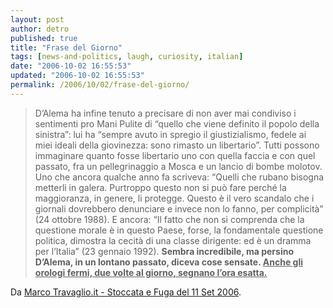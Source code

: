 ```yaml
---
layout: post
author: detro
published: true
title: "Frase del Giorno"
tags: [news-and-politics, laugh, curiosity, italian]
date: "2006-10-02 16:55:53"
updated: "2006-10-02 16:55:53"
permalink: /2006/10/02/frase-del-giorno/
---
```


<blockquote>D’Alema ha infine tenuto a precisare di non aver mai condiviso i sentimenti pro Mani Pulite di “quello che viene definito il popolo della sinistra”: lui ha “sempre avuto in spregio il giustizialismo, fedele ai miei ideali della giovinezza: sono rimasto un libertario”. Tutti possono immaginare quanto fosse libertario uno con quella faccia e con quel passato, fra un pellegrinaggio a Mosca e un lancio di bombe molotov. Uno che ancora qualche anno fa scriveva: “Quelli che rubano bisogna metterli in galera. Purtroppo questo non si può fare perché la maggioranza, in genere, li protegge. Questo è il vero scandalo che i giornali dovrebbero denunciare e invece non lo fanno, per complicità” (24 ottobre 1988). E ancora: “Il fatto che non si comprenda che la questione morale è in questo Paese, forse, la fondamentale questione politica, dimostra la cecità di una classe dirigente: ed è un dramma per l’Italia” (23 gennaio 1992). <strong>Sembra incredibile, ma persino D’Alema, in un lontano passato, diceva cose sensate. <ins datetime="2006-10-02T15:48:34+00:00">Anche gli orologi fermi, due volte al giorno, segnano l’ora esatta.</ins></strong> </blockquote>

Da <a href="http://www.marcotravaglio.it/stoccataefuga.htm">Marco Travaglio.it - Stoccata e Fuga del 11 Set 2006</a>.


